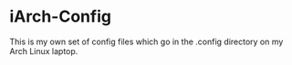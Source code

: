 # iArch-Config

This is my own set of config files which go in the .config directory on my Arch Linux laptop. 
